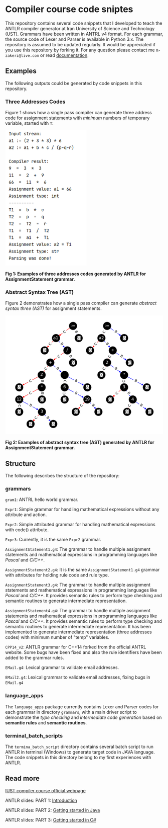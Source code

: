 # Compiler course code sniptes
This repository contains several code snippets that I developed to teach the ANTLR compiler generator at Iran University of Science and Technology (UST). Grammars have been written in ANTRL v4 format. For each grammar, the source code of Lexer and Parser is available in Python 3.x. 
The repository is assumed to be updated regularly. It would be appreciated if you use this repository by forking it. For any question please contact me    `m-zakeri@live.com` or read [documentation](https://m-zakeri.github.io/IUSTCompiler/).

## Examples
The following outputs could be generated by code snippets in this repository.

### Three Addresses Codes
Figure 1 shows how a single pass compiler can generate three address code for assignment statements with *minimum* numbers of temporary variable, started with `T`:

![three_addresses_code_generation](./docs/figs/code_generation.png)

**Fig 1: Examples of three addresses codes generated by ANTLR for AssignmentStatement grammar.**


### Abstract Syntax Tree (AST)
Figure 2 demonstrates how a single pass compiler can generate *abstract syntax three (AST)* for assignment statements.

![abstract_syntax_three](./docs/figs/ast1.png)

**Fig 2: Examples of abstract syntax tree (AST) generated by ANTLR for AssignmentStatement grammar.**


## Structure

The following describes the structure of the repository:

### grammars

`gram1`: ANTRL hello world grammar.

`Expr1`: Simple grammar for handling mathematical expressions without any attribute and action.

`Expr2`: Simple attributed grammar for handling mathematical expressions with code() attribute.
 
`Expr3`: Currently, it is the same `Expr2` grammar.


`AssignmentStatement1.g4`: The grammar to handle multiple assignment statements and mathematical expressions in programming languages like *Pascal* and *C/C++*. 

`AssignmentStatement2.g4`: It is the same `AssignmentStatement1.g4` grammar with attributes for holding rule code and rule type.

`AssignmentStatement3.g4`: The grammar to handle multiple assignment statements and mathematical expressions in programming languages like *Pascal* and *C/C++*. It provides semantic rules to perform type checking and semantic routines to generate intermediate representation.

`AssignmentStatement4.g4`: The grammar to handle multiple assignment statements and mathematical expressions in programming languages like *Pascal* and *C/C++*. It provides semantic rules to perform type checking and semantic routines to generate intermediate representation. It has been implemented to generate intermediate representation (three addresses codes) with minimum number of "temp" variables. 


`CPP14_v2`: ANTLR grammar for C++14 forked from the official ANTRL website. Some bugs have been fixed and also the rule identifiers have been added to the grammar rules.

`EMail.g4`: Lexical grammar to validate email addresses.

`EMail2.g4`: Lexical grammar to validate email addresses, fixing bugs in `EMail.g4`



### language_apps

The `language_apps` package currently contains Lexer and Parser codes for each grammar in directory `grammars`, with a main driver script to demonstrate the *type checking* and *intermediate code generation* based on **semantic rules** and **semantic routines**. 

### terminal_batch_scripts

The `termina_batch_script` directory contains several batch script to run ANTLR in terminal (Windows) to generate target code in JAVA language.
The code snippets in this directory belong to my first experiences with ANTLR. 



## Read more
[IUST compiler course official webpage](http://parsa.iust.ac.ir/courses/compilers/)


ANTLR slides: PART 1: [Introduction](http://parsa.iust.ac.ir/download_center/courses_material/compilers/slides/ANTLR_part1_introduction.pdf)

ANTLR slides: PART 2: [Getting started in Java](http://parsa.iust.ac.ir/download_center/courses_material/compilers/slides/ANTLR_part2_getting_started_in_Java.pdf)

ANTLR slides: PART 3: [Getting started in C#](http://parsa.iust.ac.ir/download_center/courses_material/compilers/slides/ANTLR_part3_getting_started_in_CSharp.pdf)





 